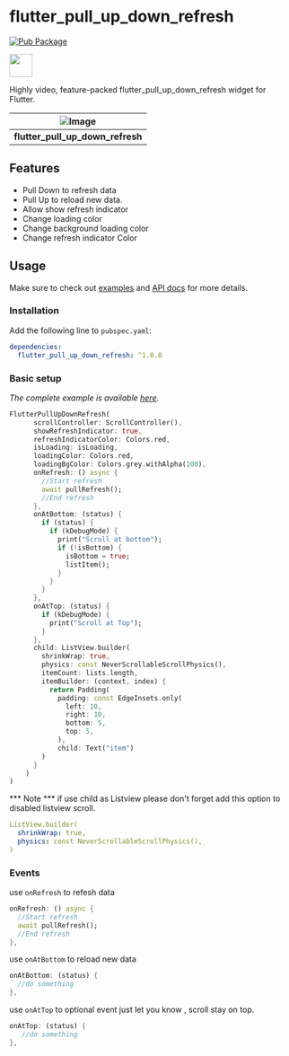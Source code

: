 <!-- 
This README describes the package. If you publish this package to pub.dev,
this README's contents appear on the landing page for your package.

For information about how to write a good package README, see the guide for
[writing package pages](https://dart.dev/guides/libraries/writing-package-pages). 

For general information about developing packages, see the Dart guide for
[creating packages](https://dart.dev/guides/libraries/create-library-packages)
and the Flutter guide for
[developing packages and plugins](https://flutter.dev/developing-packages). 
-->

# flutter_pull_up_down_refresh

[![Pub Package](https://img.shields.io/pub/v/table_calendar.svg?style=flat-square)]()

<a href="https://www.buymeacoffee.com/kdrtech">
 <img src="https://cdn.buymeacoffee.com/buttons/default-orange.png" height="41" />
 </a>
 
Highly video, feature-packed flutter_pull_up_down_refresh widget for Flutter.

| ![Image](https://raw.githubusercontent.com/kdrtech/flutter_pull_up_down_refresh/master/example/assets/dummy/flutter_pull_up_down_refresh.gif)
| :------------: |
| **flutter_pull_up_down_refresh** |



 
## Features

* Pull Down to refresh data
* Pull Up to reload new data.
* Allow show refresh indicator
* Change loading color
* Change background loading color
* Change refresh indicator Color 

## Usage

Make sure to check out [examples](https://github.com/kdrtech/flutter_pull_up_down_refresh/tree/master/example/lib) and [API docs](https://pub.dev/documentation/table_calendar/latest/) for more details.

### Installation

Add the following line to `pubspec.yaml`:

```yaml
dependencies:
  flutter_pull_up_down_refresh: ^1.0.0
```

### Basic setup

*The complete example is available [here](https://github.com/kdrtech/flutter_pull_up_down_refresh/tree/master/example/lib).*

```dart
FlutterPullUpDownRefresh(
      scrollController: ScrollController(),
      showRefreshIndicator: true,
      refreshIndicatorColor: Colors.red,
      isLoading: isLoading,
      loadingColor: Colors.red,
      loadingBgColor: Colors.grey.withAlpha(100),
      onRefresh: () async {
        //Start refresh
        await pullRefresh();
        //End refresh
      },
      onAtBottom: (status) {
        if (status) {
          if (kDebugMode) {
            print("Scroll at bottom");
            if (!isBottom) {
              isBottom = true;
              listItem();
            }
          }
        }
      },
      onAtTop: (status) {
        if (kDebugMode) {
          print("Scroll at Top");
        }
      },
      child: ListView.builder(
        shrinkWrap: true,
        physics: const NeverScrollableScrollPhysics(),
        itemCount: lists.length,
        itemBuilder: (context, index) {
          return Padding(
            padding: const EdgeInsets.only(
              left: 10,
              right: 10,
              bottom: 5,
              top: 5,
            ),
            child: Text("item")
        )
      }
    )
)
```

*** Note *** if use child as Listview please don't forget add this option to disabled listview scroll.
```yaml
ListView.builder(
  shrinkWrap: true,
  physics: const NeverScrollableScrollPhysics(),
)
```

### Events

use `onRefresh` to refesh data 

```dart
onRefresh: () async {
  //Start refresh
  await pullRefresh();
  //End refresh
},
```
use `onAtBottom` to reload new data 

```dart
onAtBottom: (status) {
  //do something
},
```

use `onAtTop` to optional event just let you know , scroll stay on top. 

```dart
onAtTop: (status) {
   //do something
},
```
